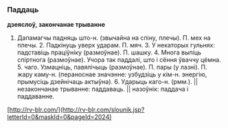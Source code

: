 ### Паддаць
**дзеяслоў, закончанае трыванне**

1. Дапамагчы падняць што-н. (звычайна на спіну, плечы). П. мех на плечы. 2. Падкінуць уверх ударам. П. мяч. 3. У некаторых гульнях: падставіць праціўніку (размоўнае). П. шашку. 4. Многа выпіць спіртнога (размоўнае). Учора так паддалі, што і сёння ўваччу цёмна. 5. чаго. Узмацніць, павялічыць (размоўнае). П. пары (у лазні). П. жару каму-н. (пераноснае значэнне: узбудзіць у кім-н. энергію, прымусіць дзейнічаць актыўна). 6. Ударыць каго-н. (рмм.). || незакончанае трыванне: паддаваць. || назоўнік: паддача і паддаванне.

<a rel="author">[http://rv-blr.com/](http://rv-blr.com/slounik.jsp?letterId=0&maskId=0&pageId=2024)</a>
